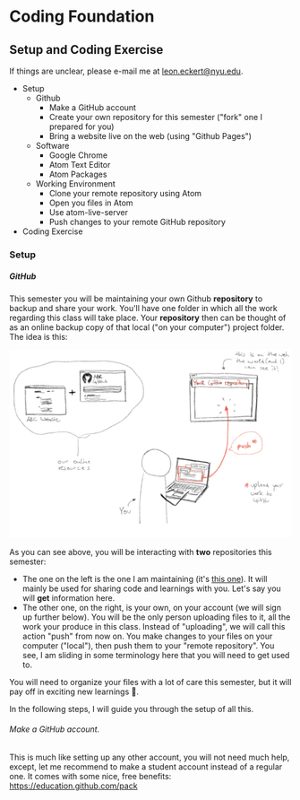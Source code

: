 # Coding Foundation
## Setup and Coding Exercise

If things are unclear, please e-mail me at leon.eckert@nyu.edu.

- Setup
  - Github
    - Make a GitHub account
    - Create your own repository for this semester ("fork" one I prepared for you)
    - Bring a website live on the web (using "Github Pages")
  - Software
    - Google Chrome
    - Atom Text Editor
    - Atom Packages
  - Working Environment
    - Clone your remote repository using Atom
    - Open you files in Atom
    - Use atom-live-server
    - Push changes to your remote GitHub repository
- Coding Exercise


### Setup
##### GitHub

This semester you will be maintaining your own Github **repository** to backup and share your work. You'll have one folder in which all the work regarding this class will take place. Your **repository** then can be thought of as an online backup copy of that local ("on your computer") project folder. The idea is this:

![ecosystem](assets/ecosystem.png)

As you can see above, you will be interacting with **two** repositories this semester:

- The one on the left is the one I am maintaining (it's [this one](https://github.com/leoneckert/abc-f20)). It will mainly be used for sharing code and learnings with you. Let's say you will **get** information here. 
- The other one, on the right, is your own, on your account (we will sign up further below). You will be the only person uploading files to it, all the work your produce in this class. Instead of "uploading", we will call this action "push" from now on. You make changes to your files on your computer ("local"), then push them to your "remote repository". You see, I am sliding in some terminology here that you will need to get used to.

You will need to organize your files with a lot of care this semester, but it will pay off in exciting new learnings 👻.

In the following steps, I will guide you through the setup of all this. 

###### Make a GitHub account.

This is much like setting up any other account, you will not need much help, except, let me recommend to make a student account instead of a regular one. It comes with some nice, free benefits: https://education.github.com/pack